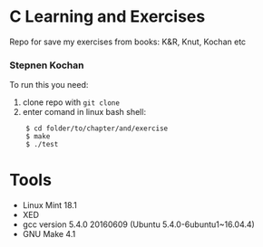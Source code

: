 # C Learning and Exercises
Repo for save my exercises from books: K&R, Knut, Kochan etc

### Stepnen Kochan
To run this you need:
1. clone repo with `git clone`
2. enter comand in linux bash shell:
```
	$ cd folder/to/chapter/and/exercise
	$ make
	$ ./test
```

# Tools
- Linux Mint 18.1
- XED
- gcc version 5.4.0 20160609 (Ubuntu 5.4.0-6ubuntu1~16.04.4)
- GNU Make 4.1

